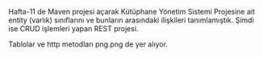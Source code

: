 Hafta-11 de Maven projesi açarak Kütüphane Yönetim Sistemi Projesine ait entity (varlık) sınıflarını ve bunların arasındaki ilişkileri tanımlamıştık.
Şimdi ise CRUD işlemleri yapan REST projesi.

Tablolar ve http metodları png.png de yer alıyor. 
